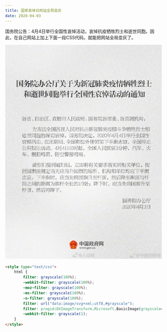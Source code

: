 ```yaml
---
title: 国家哀悼日网站全局变灰
date: 2020-04-03
---
```


国务院公告：4月4日举行全国性哀悼活动，哀悼抗疫牺牲烈士和逝世同胞。因此，在自己网站上加上下面一段CSS代码，就能把网站全局变灰了。

![](/blog/imgs/523a7ae348a023a246ef0c5e1b530203.jpg)

``` html
<style type="text/css">
    html {
        filter: grayscale(100%);
        -webkit-filter: grayscale(100%);
        -moz-filter: grayscale(100%);
        -ms-filter: grayscale(100%);
        -o-filter: grayscale(100%);
        filter: url("data:image/svg+xml;utf8,#grayscale");
        filter: progid:DXImageTransform.Microsoft.BasicImage(grayscale=1);
        -webkit-filter: grayscale(1);
    }
</style>
```